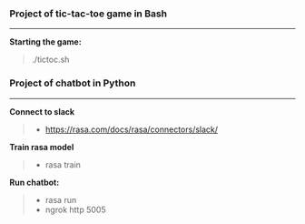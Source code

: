 ### Project of tic-tac-toe game in Bash
___

**Starting the game:**

> ./tictoc.sh


### Project of chatbot in Python
___
**Connect to slack**
> - https://rasa.com/docs/rasa/connectors/slack/

**Train rasa model**
> - rasa train

**Run chatbot:**

> - rasa run
> - ngrok http 5005